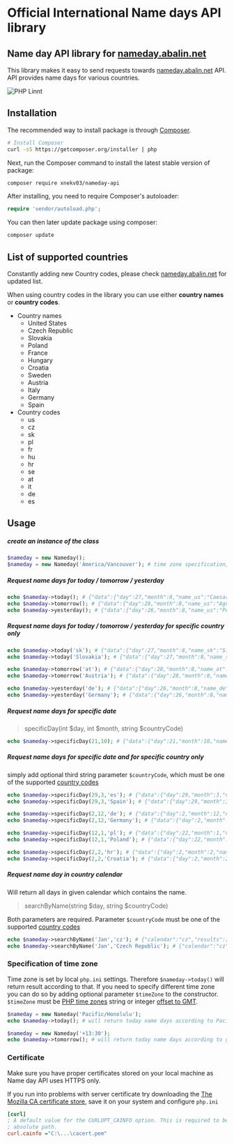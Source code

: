 # Official International Name days API library
## Name day API library for [nameday.abalin.net](https://nameday.abalin.net)
This library makes it easy to send requests towards [nameday.abalin.net](https://nameday.abalin.net) API.
API provides name days for various countries.


![PHP Linnt](https://github.com/xnekv03/nameday-api/actions/workflows/phpci.yml/badge.svg)

## Installation

The recommended way to install package is through
[Composer](http://getcomposer.org).

```bash
# Install Composer
curl -sS https://getcomposer.org/installer | php
```

Next, run the Composer command to install the latest stable version of package:

```bash
composer require xnekv03/nameday-api
```

After installing, you need to require Composer's autoloader:

```php
require 'vendor/autoload.php';
```

You can then later update package using composer:

 ```bash
composer update
 ```

## List of supported countries
Constantly adding new Country codes, please check [nameday.abalin.net](https://nameday.abalin.net) for updated list.

When using country codes in the library you can use either **country names** or **country codes**.
* Country names
  * United States
  * Czech Republic
  * Slovakia
  * Poland
  * France
  * Hungary
  * Croatia
  * Sweden
  * Austria
  * Italy
  * Germany
  * Spain
* Country codes
  * us
  * cz
  * sk
  * pl
  * fr
  * hu
  * hr
  * se
  * at
  * it
  * de
  * es

## Usage

##### create an instance of the class
```php
$nameday = new Nameday();
$nameday = new Nameday('America/Vancouver'); # time zone specification, other then system default (see below)
```
##### Request name days for today / tomorrow / yesterday
```php
echo $nameday->today(); # {"data":{"day":27,"month":8,"name_us":"Caesar, Cesar ... }}
echo $nameday->tomorrow(); # {"data":{"day":28,"month":8,"name_us":"Agustin, August, Augusta ... }}
echo $nameday->yesterday(); # {"data":{"day":26,"month":8,"name_us":"Percival, Percy ... }}
```
##### Request name days for today / tomorrow / yesterday for specific country only
```php
echo $nameday->today('sk'); # {"data":{"day":27,"month":8,"name_sk":"Silvia"}}
echo $nameday->today('Slovakia'); # {"data":{"day":27,"month":8,"name_sk":"Silvia"}}

echo $nameday->tomorrow('at'); # {"data":{"day":28,"month":8,"name_at":"Adelinde, Aline, Augustin"}}
echo $nameday->tomorrow('Austria'); # {"data":{"day":28,"month":8,"name_at":"Adelinde, Aline, Augustin"}}

echo $nameday->yesterday('de'); # {"data":{"day":26,"month":8,"name_de":"Margarita, Miriam, Patricia, Teresa"}}
echo $nameday->yesterday('Germany'); # {"data":{"day":26,"month":8,"name_de":"Margarita, Miriam, Patricia, Teresa"}}
```
##### Request name days for specific date
>specificDay(int $day, int $month, string $countryCode)


```php
echo $nameday->specificDay(21,10); # {"data":{"day":21,"month":10,"name_us":"Celina, Celine, Nobel" ... }}
```

##### Request name days for specific date and for specific country only
simply add optional third string parameter ```$countryCode```, which must be one of the supported [country codes](https://nameday.abalin.net/documentation)
```php
echo $nameday->specificDay(29,3,'es'); # {"data":{"day":29,"month":3,"name_es":"Jonas, Segundo"}}
echo $nameday->specificDay(29,3,'Spain'); # {"data":{"day":29,"month":3,"name_es":"Jonas, Segundo"}}

echo $nameday->specificDay(2,12,'de'); # {"data":{"day":2,"month":12,"name_de":"Bibiana, Jan, Lucius"}}
echo $nameday->specificDay(2,12,'Germany'); # {"data":{"day":2,"month":12,"name_de":"Bibiana, Jan, Lucius"}}

echo $nameday->specificDay(12,1,'pl'); # {"data":{"day":22,"month":1,"name_pl":"Anastazy, Dobromysł, Dorian, Marta, Wincenty"}}
echo $nameday->specificDay(12,1,'Poland'); # {"data":{"day":22,"month":1,"name_pl":"Anastazy, Dobromysł, Dorian, Marta, Wincenty"}}

echo $nameday->specificDay(2,2,'hr'); # {"data":{"day":2,"month":2,"name_hr":"Marijan"}}
echo $nameday->specificDay(2,2,'Croatia'); # {"data":{"day":2,"month":2,"name_hr":"Marijan"}}
```
##### Request name day in country calendar
Will return all days in given calendar which contains the name.
>searchByName(string $day, string $countryCode)

Both parameters are required. Parameter ```$countryCode``` must be one of the supported [country codes](https://nameday.abalin.net/docs/)

```php
echo $nameday->searchByName('Jan','cz'); # {"calendar":"cz","results":[{"day":24,"month":5,"name":"Jana"},{"day":24,"month":6,"name":"Jan"} ... }}
echo $nameday->searchByName('Jan','Czech Republic'); # {"calendar":"cz","results":[{"day":24,"month":5,"name":"Jana"},{"day":24,"month":6,"name":"Jan"} ... }}
```

### Specification of time zone

Time zone is set by local ```php.ini``` settings. Therefore ```$nameday->today()``` will return result according to that.
If you need to specify different time zone you can do so by adding optional parameter ```$timeZone``` to the constructor.
```$timeZone``` must be  [PHP time zones](https://www.php.net/manual/en/timezones.php) string or integer [offset to GMT](https://en.wikipedia.org/wiki/List_of_UTC_time_offsets).

```php
$nameday = new Nameday('Pacific/Honolulu');
echo $nameday->today(); # will return today name days according to Pacific/Honolulu time zone
```

```php
$nameday = new Nameday('+13:30');
echo $nameday->tomorrow(); # will return today name days according to given UTC offset
```

### Certificate
Make sure you have proper certificates stored on your local machine as Name day API uses HTTPS only.

If you run into problems with server certificate try downloading the [The Mozilla CA certificate store](https://curl.haxx.se/docs/caextract.html), save it on your system and configure ```php.ini```
```ini
[curl]
; A default value for the CURLOPT_CAINFO option. This is required to be an
; absolute path.
curl.cainfo ="C:\...\cacert.pem"
```
